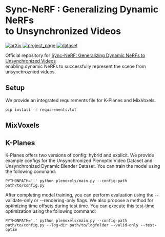 # Sync-NeRF : Generalizing Dynamic NeRFs <br> to Unsynchronized Videos

[![arXiv](https://img.shields.io/badge/arXiv-2110.02711-006600)]() 
[![project_page](https://img.shields.io/badge/project_page-68BC71)](https://seoha-kim.github.io/sync-nerf/)
[![dataset](https://img.shields.io/badge/dataset-00A98F)](https://yonsei-my.sharepoint.com/:f:/g/personal/yj_uh_o365_yonsei_ac_kr/EshaQEg8FIZIqlU-mU8npikBIl8Rwk5Dvb6X6HvuFeU0_Q?e=GLdtqF/)

Official repository for <a href="">Sync-NeRF: Generalizing Dynamic NeRFs to Unsynchronized Videos</a><br>
enabling dynamic NeRFs to successfully represent the scene from unsynchroznied videos.

## Setup
We provide an integrated requirements file for K-Planes and MixVoxels.
```
pip install -r requirements.txt
```

## MixVoxels

## K-Planes
K-Planes offers two versions of config: hybrid and explicit. We provide example configs for the Unsynchronized Plenoptic Video Dataset and Unsynchronized Dynamic Blender Dataset. You can train the model using the following command:
```
PYTHONPATH='.' python plenoxels/main.py --config-path path/to/config.py
```

After completing model training, you can perform evaluation using the --validate-only or --rendering-only flags. We also propose a method for optimizing time offsets during test time. You can execute this test-time optimization using the following command:
```
PYTHONPATH='.' python plenoxels/main.py --config-path path/to/config.py --log-dir path/to/logfolder --valid-only --test-optim
```